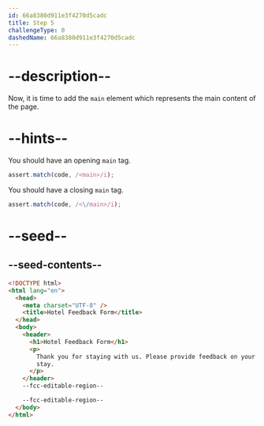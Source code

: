 ```yaml
---
id: 66a8380d911e3f4270d5cadc
title: Step 5
challengeType: 0
dashedName: 66a8380d911e3f4270d5cadc
---
```


# --description--

Now, it is time to add the `main` element which represents the main content of the page.

# --hints--

You should have an opening `main` tag.

```js
assert.match(code, /<main>/i);
```

You should have a closing `main` tag.

```js
assert.match(code, /<\/main>/i);
```

# --seed--

## --seed-contents--

```html
<!DOCTYPE html>
<html lang="en">
  <head>
    <meta charset="UTF-8" />
    <title>Hotel Feedback Form</title>
  </head>
  <body>
    <header>
      <h1>Hotel Feedback Form</h1>
      <p>
        Thank you for staying with us. Please provide feedback on your recent
        stay.
      </p>
    </header>
    --fcc-editable-region--

    --fcc-editable-region--
  </body>
</html>
```
